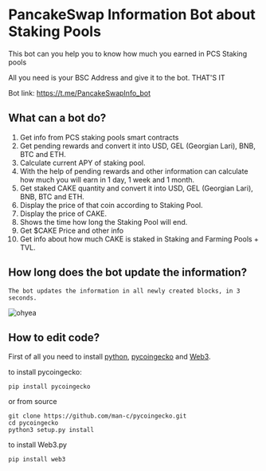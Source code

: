 # PancakeSwap Information Bot about Staking Pools
This bot can you help you to know how much you earned in PCS Staking pools

All you need is your BSC Address and give it to the bot. THAT'S IT

Bot link: https://t.me/PancakeSwapInfo_bot

## What can a bot do?

1) Get info from PCS staking pools smart contracts
2) Get pending rewards and convert it into USD, GEL (Georgian Lari), BNB, BTC and ETH.
3) Calculate current APY of staking pool.
4) With the help of pending rewards and other information can calculate how much you will earn in 1 day, 1 week and 1 month.
5) Get staked CAKE quantity and convert it into USD, GEL (Georgian Lari), BNB, BTC and ETH.
6) Display the price of that coin according to Staking Pool.
7) Display the price of CAKE.
8) Shows the time how long the Staking Pool will end.
9) Get $CAKE Price and other info
10) Get info about how much CAKE is staked in Staking and Farming Pools + TVL.

## How long does the bot update the information?
```
The bot updates the information in all newly created blocks, in 3 seconds.
```

![ohyea](https://i.imgur.com/SAnYFqE.png)


## How to edit code?

First of all you need to install [python](https://www.python.org/), [pycoingecko](https://github.com/man-c/pycoingecko) and [Web3](https://web3py.readthedocs.io/en/stable/).

to install pycoingecko:
```
pip install pycoingecko
```
or from source
```
git clone https://github.com/man-c/pycoingecko.git
cd pycoingecko
python3 setup.py install
```

to install Web3.py
```
pip install web3
```
